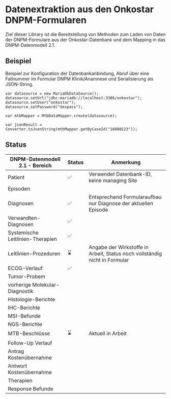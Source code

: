 # Datenextraktion aus den Onkostar DNPM-Formularen

Ziel dieser Library ist die Bereitstellung von Methoden zum Laden von Daten der DNPM-Formulare aus der
Onkostar-Datenbank
und dem Mapping in das DNPM-Datenmodell 2.1.

## Beispiel

Beispiel zur Konfiguration der Datenbankanbindung, Abruf über eine Fallnummer im Formular DNPM Klinik/Anamnese und
Serialisierung als JSON-String.

```
var datasource = new MariaDbDataSource();
datasource.setUrl("jdbc:mariadb://localhost:3306/onkostar");
datasource.setUser("onkostar");
datasource.setPassword("devpass");

var mtbMapper = MtbDataMapper.create(datasource);

var jsonResult = Converter.toJsonString(mtbMapper.getByCaseId("16000123"));
```

## Status

| DNPM-Datenmodell 2.1 - Bereich   | Status | Anmerkung                                                                  |
|----------------------------------|--------|----------------------------------------------------------------------------|
| Patient                          | ✅      | Verwendet Datenbank-ID, keine managing Site                                |
| Episoden                         |        |                                                                            |
| Diagnosen                        | ✅      | Entsprechend Formularaufbau nur Diagnose der aktuellen Episode             |
| Verwandten-Diagnosen             | ✅      |                                                                            |
| Systemische Leitlinien-Therapien | ✅      |                                                                            |
| Leitlinien-Prozeduren            | ⌛      | Angabe der Wirkstoffe in Arbeit, Status noch vollständig nicht in Formular |
| ECOG-Verlauf                     | ✅      |                                                                            |
| Tumor-Probem                     |        |                                                                            |
| vorherige Molekular-Diagnostik   |        |                                                                            |
| Histologie-Berichte              |        |                                                                            |
| IHC-Berichte                     |        |                                                                            |
| MSI-Befunde                      |        |                                                                            |
| NGS-Berichte                     |        |                                                                            |
| MTB-Beschlüsse                   | ⌛      | Aktuell in Arbeit                                                          |
| Follow-Up Verlauf                |        |                                                                            |
| Antrag Kostenübernahme           |        |                                                                            |
| Antwort Kostenübernahme          |        |                                                                            |
| Therapien                        |        |                                                                            |
| Response Befunde                 |        |                                                                            |

